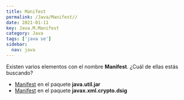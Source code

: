 ```yaml
---
title: Manifest
permalink: /Java/Manifest//
date: 2021-01-11
key: Java.M.Manifest
category: Java
tags: ['java se']
sidebar: 
  nav: java
---
```


Existen varios elementos con el nombre **Manifest**. ¿Cuál de ellas estás buscando?
<ul>
<li><a href="/Java/Manifest-java-util-jar/">Manifest</a> en el paquete <strong>java.util.jar</strong></li>
<li><a href="/Java/Manifest-javax-xml-crypto-dsig/">Manifest</a> en el paquete <strong>javax.xml.crypto.dsig</strong></li>
<ul>
